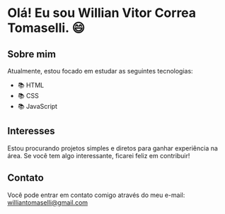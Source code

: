 # Olá! Eu sou Willian Vitor Correa Tomaselli. 😄

## Sobre mim
Atualmente, estou focado em estudar as seguintes tecnologias:
- 📚 HTML
- 📚 CSS
- 📚 JavaScript

## Interesses
Estou procurando projetos simples e diretos para ganhar experiência na área. Se você tem algo interessante, ficarei feliz em contribuir!

## Contato
Você pode entrar em contato comigo através do meu e-mail: [williantomaselli@gmail.com](mailto:williantomaselli@gmail.com)
